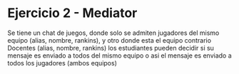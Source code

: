 # Ejercicio 2 - Mediator
Se tiene un chat de juegos, donde solo se admiten jugadores del mismo
equipo (alias, nombre, rankins), y otro donde esta el equipo contrario Docentes (alias,
nombre, rankins) los estudiantes pueden decidir si su mensaje es enviado a todos del
mismo equipo o asi el mensaje es enviado a todos los jugadores (ambos equipos)